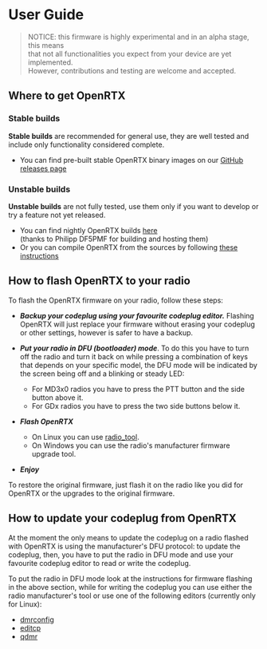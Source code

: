 # User Guide

> NOTICE: this firmware is highly experimental and in an alpha stage, this means \
that not all functionalities you expect from your device are yet implemented. \
However, contributions and testing are welcome and accepted.

## Where to get OpenRTX
### Stable builds
**Stable builds** are recommended for general use, they are well tested and include only functionality considered complete.
* You can find pre-built stable OpenRTX binary images on our [GitHub releases page](https://github.com/OpenRTX/OpenRTX/releases)
### Unstable builds
**Unstable builds** are not fully tested, use them only if you want to develop or try a feature not yet released.
* You can find nightly OpenRTX builds [here](https://openrtx.schinken-radio.de/nightly/) \
(thanks to Philipp DF5PMF for building and hosting them)
* Or you can compile OpenRTX from the sources by following [these instructions](compiling.md)

## How to flash OpenRTX to your radio
To flash the OpenRTX firmware on your radio, follow these steps:

* _**Backup your codeplug using your favourite codeplug editor.**_ Flashing OpenRTX will just replace your firmware without erasing your codeplug or other settings, however is safer to have a backup.

* _**Put your radio in DFU (bootloader) mode**_. To do this you have to turn off the radio and turn it back on while pressing a combination of keys that depends on your specific model, the DFU mode will be indicated by the screen being off and a blinking or steady LED:
    * For MD3x0 radios you have to press the PTT button and the side button above it.
    * For GDx radios you have to press the two side buttons below it.
    

* _**Flash OpenRTX**_
    * On Linux you can use [radio_tool](https://github.com/v0l/radio_tool).
    * On Windows you can use the radio's manufacturer firmware upgrade tool.

* _**Enjoy**_

To restore the original firmware, just flash it on the radio like you did for OpenRTX or the upgrades to the original firmware.

## How to update your codeplug from OpenRTX
At the moment the only means to update the codeplug on a radio flashed with OpenRTX is using the manufacturer's DFU protocol: to update the codeplug, then, you have to put the radio in DFU mode and use your favourite codeplug editor to read or write the codeplug.

To put the radio in DFU mode look at the instructions for firmware flashing in the above section, while for writing the codeplug you can use either the radio manufacturer's tool or use one of the following editors (currently only for Linux):

- [dmrconfig](https://github.com/OpenRTX/dmrconfig)
- [editcp](https://github.com/DaleFarnsworth-DMR/editcp)
- [qdmr](https://github.com/hmatuschek/qdmr) 
